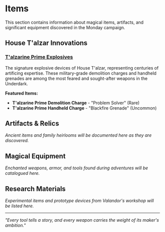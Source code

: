# Items

<link rel="stylesheet" href="../drow_theme.css">

This section contains information about magical items, artifacts, and significant equipment discovered in the Monday campaign.

## House T'alzar Innovations

### [T'alzarine Prime Explosives](talzarine_prime_explosives.md)
The signature explosive devices of House T'alzar, representing centuries of artificing expertise. These military-grade demolition charges and handheld grenades are among the most feared and sought-after weapons in the Underdark.

**Featured Items:**
- **T'alzarine Prime Demolition Charge** - "Problem Solver" (Rare)
- **T'alzarine Prime Handheld Charge** - "Blackfire Grenade" (Uncommon)

## Artifacts & Relics

*Ancient items and family heirlooms will be documented here as they are discovered.*

## Magical Equipment

*Enchanted weapons, armor, and tools found during adventures will be catalogued here.*

## Research Materials

*Experimental items and prototype devices from Valandor's workshop will be listed here.*

---

*"Every tool tells a story, and every weapon carries the weight of its maker's ambition."*